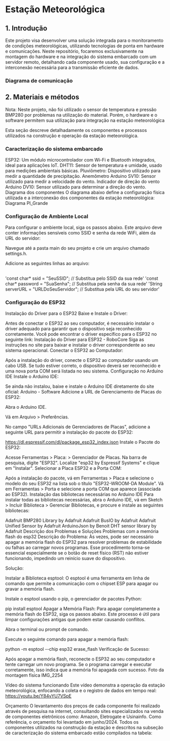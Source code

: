 <h1>Estação Meteorológica</h1>

## 1. Introdução
Este projeto visa desenvolver uma solução integrada para o monitoramento de condições meteorológicas, utilizando tecnologias de ponta em hardware e comunicações. Neste repositório, focaremos exclusivamente na montagem do hardware e na integração do sistema embarcado com um servidor remoto, detalhando cada componente usado, sua configuração e a interconexão necessária para a transmissão eficiente de dados.


<h3>Diagrama de comunicação</h3> 


## 2. Materiais e métodos
Nota: Neste projeto, não foi utilizado o sensor de temperatura e pressão BMP280 por problemas na utilização do material. Porém, o hardware e o software permitem sua utilização para integração na estação meteorológica

Esta seção descreve detalhadamente os componentes e processos utilizados na construção e operação da estação meteorológica.

<h3>Caracterização do sistema embarcado</h3>

ESP32: Um módulo microcontrolador com Wi-Fi e Bluetooth integrados, ideal para aplicações IoT.
DHT11: Sensor de temperatura e umidade, usado para medições ambientais básicas.
Pluviômetro: Dispositivo utilizado para medir a quantidade de precipitação.
Anemômetro Arduino SV10: Sensor utilizado para medir a velocidade do vento.
Indicador de direção do vento Arduino DV10: Sensor utilizado para determinar a direção do vento.
Diagrama dos componentes
O diagrama abaixo define a configuração física utilizada e a interconexão dos componentes da estação meteorológica: Diagrama PI_Grande



<h3>Configuração de Ambiente Local</h3>

Para configurar o ambiente local, siga os passos abaixo. Este arquivo deve conter informações sensíveis como SSID e senha da rede WiFi, além da URL do servidor:

Navegue até a pasta main do seu projeto e crie um arquivo chamado settings.h.

Adicione as seguintes linhas ao arquivo:
##
'const char* ssid = "SeuSSID";  // Substitua pelo SSID da sua rede'
'const char* password = "SuaSenha";  // Substitua pela senha da sua rede'
'String serverURL = "URLDoSeuServidor"; // Substitua pela URL do seu servidor'

### Configuração do ESP32
Instalação do Driver para o ESP32
Baixe e Instale o Driver:

Antes de conectar o ESP32 ao seu computador, é necessário instalar o driver adequado para garantir que o dispositivo seja reconhecido corretamente. Você pode encontrar o driver específico para o ESP32 no seguinte link: Instalação do Driver para ESP32 - RoboCore
Siga as instruções no site para baixar e instalar o driver correspondente ao seu sistema operacional.
Conectar o ESP32 ao Computador:

Após a instalação do driver, conecte o ESP32 ao computador usando um cabo USB. Se tudo estiver correto, o dispositivo deverá ser reconhecido e uma nova porta COM será listada no seu sistema.
Configuração no Arduino IDE
Instale o Arduino IDE:

Se ainda não instalou, baixe e instale o Arduino IDE diretamente do site oficial: Arduino - Software
Adicione a URL de Gerenciamento de Placas do ESP32:

Abra o Arduino IDE.

Vá em Arquivo > Preferências.

No campo "URLs Adicionais de Gerenciadores de Placas", adicione a seguinte URL para permitir a instalação do pacote do ESP32:

 https://dl.espressif.com/dl/package_esp32_index.json
Instale o Pacote do ESP32:

Acesse Ferramentas > Placa: > Gerenciador de Placas.
Na barra de pesquisa, digite "ESP32".
Localize "esp32 by Espressif Systems" e clique em "Instalar".
Selecionar a Placa ESP32 e a Porta COM:

Após a instalação do pacote, vá em Ferramentas > Placa e selecione o modelo do seu ESP32 na lista sob o título "ESP32-WROOM-DA Module".
Vá em Ferramentas > Porta e selecione a porta COM que aparece (associada ao ESP32).
Instalação das bibliotecas necessárias no Arduino IDE
Para instalar todas as bibliotecas necessárias, abra o Arduino IDE, vá em Sketch > Incluir Biblioteca > Gerenciar Bibliotecas, e procure e instale as seguintes bibliotecas:

Adafruit BMP280 Library by Adafruit
Adafruit BusIO by Adafruit
Adafruit Unified Sensor by Adafruit
ArduinoJson by Benoit
DHT sensor library by Adafruit
Descrição dos Problemas e Soluções
Problemas com a memória flash do esp32
Descrição do Problema: Às vezes, pode ser necessário apagar a memória flash do ESP32 para resolver problemas de estabilidade ou falhas ao carregar novos programas. Esse procedimento torna-se essencial especialmente se o botão de reset físico (RST) não estiver funcionando, impedindo um reinício suave do dispositivo.

Solução:

Instalar a Biblioteca esptool: O esptool é uma ferramenta em linha de comando que permite a comunicação com o chipset ESP para apagar ou gravar a memória flash.

Instale o esptool usando o pip, o gerenciador de pacotes Python:

 pip install esptool
Apagar a Memória Flash: Para apagar completamente a memória flash do ESP32, siga os passos abaixo. Este processo é útil para limpar configurações antigas que podem estar causando conflitos.

Abra o terminal ou prompt de comando.

Execute o seguinte comando para apagar a memória flash:

 python -m esptool --chip esp32 erase_flash
Verificação de Sucesso:

Após apagar a memória flash, reconecte o ESP32 ao seu computador e tente carregar um novo programa. Se o programa carregar e executar corretamente, isso indica que a memória foi apagada com sucesso.
Foto da montagem física
IMG_2254

Vídeo do sistema funcionando
Este vídeo demonstra a operação da estação meteorológica, enfocando a coleta e o registro de dados em tempo real: https://youtu.be/Y84vYU7VSpE

Orçamento
O levantamento dos preços de cada componente foi realizado através de pesquisa na internet, consultando sites especializados na venda de componentes eletrônicos como: Amazon, Eletrogate e Usinainfo. Como referência, o orçamento foi levantado em junho/2024. Todos os componentes utilizados na construção da estação e descritos na subseção de caracterização do sistema embarcado estão compilados na tabela:
